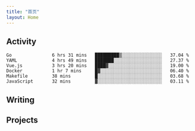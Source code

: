 ```yaml
---
title: "首页"
layout: Home
---
```


## Activity
<!--START_SECTION:waka-->

```text
Go               6 hrs 31 mins   █████████▒░░░░░░░░░░░░░░░   37.04 %
YAML             4 hrs 49 mins   ███████░░░░░░░░░░░░░░░░░░   27.37 %
Vue.js           3 hrs 20 mins   ████▓░░░░░░░░░░░░░░░░░░░░   19.00 %
Docker           1 hr 7 mins     █▓░░░░░░░░░░░░░░░░░░░░░░░   06.40 %
Makefile         38 mins         █░░░░░░░░░░░░░░░░░░░░░░░░   03.68 %
JavaScript       32 mins         ▓░░░░░░░░░░░░░░░░░░░░░░░░   03.11 %
```

<!--END_SECTION:waka-->

## Writing
<PindedPosts />

## Projects
<Projects />
